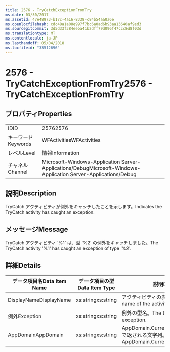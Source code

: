 ```yaml
---
title: 2576 - TryCatchExceptionFromTry
ms.date: 03/30/2017
ms.assetid: 47e48973-b17c-4a16-8338-c84b54aa0a6e
ms.openlocfilehash: cdc48a1a08e997f7bc6a0ad6b93aa13640af9ed3
ms.sourcegitcommit: 3d5d33f384eeba41b2dff79d096f47ccc8d8f03d
ms.translationtype: MT
ms.contentlocale: ja-JP
ms.lasthandoff: 05/04/2018
ms.locfileid: "33512696"
---
```

# <a name="2576---trycatchexceptionfromtry"></a><span data-ttu-id="9c787-102">2576 - TryCatchExceptionFromTry</span><span class="sxs-lookup"><span data-stu-id="9c787-102">2576 - TryCatchExceptionFromTry</span></span>
## <a name="properties"></a><span data-ttu-id="9c787-103">プロパティ</span><span class="sxs-lookup"><span data-stu-id="9c787-103">Properties</span></span>  
  
|||  
|-|-|  
|<span data-ttu-id="9c787-104">ID</span><span class="sxs-lookup"><span data-stu-id="9c787-104">ID</span></span>|<span data-ttu-id="9c787-105">2576</span><span class="sxs-lookup"><span data-stu-id="9c787-105">2576</span></span>|  
|<span data-ttu-id="9c787-106">キーワード</span><span class="sxs-lookup"><span data-stu-id="9c787-106">Keywords</span></span>|<span data-ttu-id="9c787-107">WFActivities</span><span class="sxs-lookup"><span data-stu-id="9c787-107">WFActivities</span></span>|  
|<span data-ttu-id="9c787-108">レベル</span><span class="sxs-lookup"><span data-stu-id="9c787-108">Level</span></span>|<span data-ttu-id="9c787-109">情報</span><span class="sxs-lookup"><span data-stu-id="9c787-109">Information</span></span>|  
|<span data-ttu-id="9c787-110">チャネル</span><span class="sxs-lookup"><span data-stu-id="9c787-110">Channel</span></span>|<span data-ttu-id="9c787-111">Microsoft-Windows-Application Server-Applications/Debug</span><span class="sxs-lookup"><span data-stu-id="9c787-111">Microsoft-Windows-Application Server-Applications/Debug</span></span>|  
  
## <a name="description"></a><span data-ttu-id="9c787-112">説明</span><span class="sxs-lookup"><span data-stu-id="9c787-112">Description</span></span>  
 <span data-ttu-id="9c787-113">TryCatch アクティビティが例外をキャッチしたことを示します。</span><span class="sxs-lookup"><span data-stu-id="9c787-113">Indicates the TryCatch activity has caught an exception.</span></span>  
  
## <a name="message"></a><span data-ttu-id="9c787-114">メッセージ</span><span class="sxs-lookup"><span data-stu-id="9c787-114">Message</span></span>  
 <span data-ttu-id="9c787-115">TryCatch アクティビティ '%1' は、型 '%2' の例外をキャッチしました。</span><span class="sxs-lookup"><span data-stu-id="9c787-115">The TryCatch activity '%1' has caught an exception of type '%2'.</span></span>  
  
## <a name="details"></a><span data-ttu-id="9c787-116">詳細</span><span class="sxs-lookup"><span data-stu-id="9c787-116">Details</span></span>  
  
|<span data-ttu-id="9c787-117">データ項目名</span><span class="sxs-lookup"><span data-stu-id="9c787-117">Data Item Name</span></span>|<span data-ttu-id="9c787-118">データ項目の型</span><span class="sxs-lookup"><span data-stu-id="9c787-118">Data Item Type</span></span>|<span data-ttu-id="9c787-119">説明</span><span class="sxs-lookup"><span data-stu-id="9c787-119">Description</span></span>|  
|--------------------|--------------------|-----------------|  
|<span data-ttu-id="9c787-120">DisplayName</span><span class="sxs-lookup"><span data-stu-id="9c787-120">DisplayName</span></span>|<span data-ttu-id="9c787-121">xs:string</span><span class="sxs-lookup"><span data-stu-id="9c787-121">xs:string</span></span>|<span data-ttu-id="9c787-122">アクティビティの表示名。</span><span class="sxs-lookup"><span data-stu-id="9c787-122">The display name of the activity.</span></span>|  
|<span data-ttu-id="9c787-123">例外</span><span class="sxs-lookup"><span data-stu-id="9c787-123">Exception</span></span>|<span data-ttu-id="9c787-124">xs:string</span><span class="sxs-lookup"><span data-stu-id="9c787-124">xs:string</span></span>|<span data-ttu-id="9c787-125">例外の型名。</span><span class="sxs-lookup"><span data-stu-id="9c787-125">The type name of the exception.</span></span>|  
|<span data-ttu-id="9c787-126">AppDomain</span><span class="sxs-lookup"><span data-stu-id="9c787-126">AppDomain</span></span>|<span data-ttu-id="9c787-127">xs:string</span><span class="sxs-lookup"><span data-stu-id="9c787-127">xs:string</span></span>|<span data-ttu-id="9c787-128">AppDomain.CurrentDomain.FriendlyName で返される文字列。</span><span class="sxs-lookup"><span data-stu-id="9c787-128">The string returned by AppDomain.CurrentDomain.FriendlyName.</span></span>|
